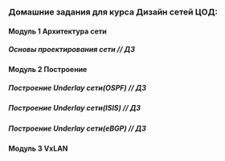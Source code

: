 

### Домашние задания для курса Дизайн сетей ЦОД:
#### Модуль 1 Архитектура сети
  ##### Основы проектирования сети // ДЗ
#### Модуль 2 Построение
  #####  Построение Underlay сети(OSPF) // ДЗ
  #####  Построение Underlay сети(ISIS) // ДЗ
  #####  Построение Underlay сети(eBGP) // ДЗ
#### Модуль 3 VxLAN

